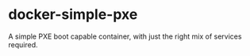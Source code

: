 # docker-simple-pxe
A simple PXE boot capable container, with just the right mix of services required.
